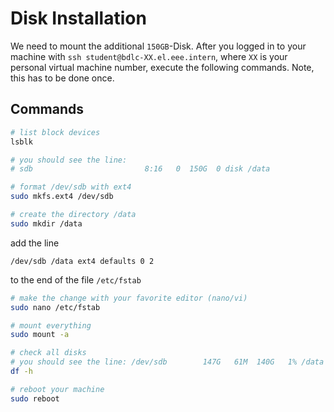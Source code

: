 # Disk Installation

We need to mount the additional `150GB`-Disk. After you logged in to your machine with `ssh student@bdlc-XX.el.eee.intern`, where `XX` is your personal virtual machine number, execute the following commands. Note, this has to be done once.

## Commands

```bash
# list block devices
lsblk

# you should see the line:
# sdb                         8:16   0  150G  0 disk /data

# format /dev/sdb with ext4
sudo mkfs.ext4 /dev/sdb

# create the directory /data
sudo mkdir /data
```

add the line

```text
/dev/sdb /data ext4 defaults 0 2
```

to the end of the file `/etc/fstab`

```bash
# make the change with your favorite editor (nano/vi)
sudo nano /etc/fstab

# mount everything
sudo mount -a

# check all disks
# you should see the line: /dev/sdb        147G   61M  140G   1% /data
df -h

# reboot your machine
sudo reboot
```
